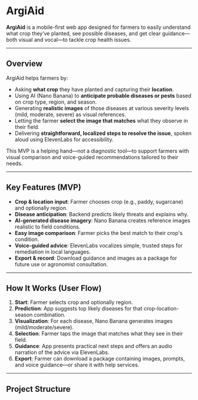 # ArgiAid

**ArgiAid** is a mobile-first web app designed for farmers to easily understand what crop they’ve planted, see possible diseases, and get clear guidance—both visual and vocal—to tackle crop health issues.  

---

##  Overview  
ArgiAid helps farmers by:  
- Asking **what crop** they have planted and capturing their **location**.  
- Using AI (Nano Banana) to **anticipate probable diseases or pests** based on crop type, region, and season.  
- Generating **realistic images** of those diseases at various severity levels (mild, moderate, severe) as visual references.  
- Letting the farmer **select the image that matches** what they observe in their field.  
- Delivering **straightforward, localized steps to resolve the issue**, spoken aloud using ElevenLabs for accessibility.

This MVP is a helping hand—not a diagnostic tool—to support farmers with visual comparison and voice-guided recommendations tailored to their needs.

---

##  Key Features (MVP)  
- **Crop & location input**: Farmer chooses crop (e.g., paddy, sugarcane) and optionally region.  
- **Disease anticipation**: Backend predicts likely threats and explains why.  
- **AI-generated disease imagery**: Nano Banana creates reference images realistic to field conditions.  
- **Easy image comparison**: Farmer picks the best match to their crop's condition.  
- **Voice-guided advice**: ElevenLabs vocalizes simple, trusted steps for remediation in local languages.  
- **Export & record**: Download guidance and images as a package for future use or agronomist consultation.

---

##  How It Works (User Flow)

1. **Start**: Farmer selects crop and optionally region.  
2. **Prediction**: App suggests top likely diseases for that crop-location-season combination.  
3. **Visualization**: For each disease, Nano Banana generates images (mild/moderate/severe).  
4. **Selection**: Farmer taps the image that matches what they see in their field.  
5. **Guidance**: App presents practical next steps and offers an audio narration of the advice via ElevenLabs.  
6. **Export**: Farmer can download a package containing images, prompts, and voice guidance—or share it with help services.

---

##  Project Structure  
